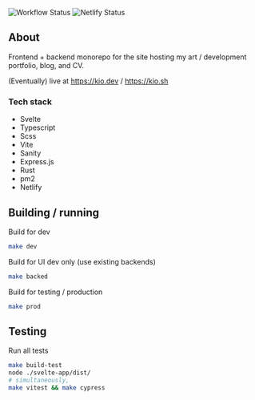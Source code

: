 ![Workflow Status](https://github.com/kiosion/kio.dev/actions/workflows/ci.yml/badge.svg) ![Netlify Status](https://api.netlify.com/api/v1/badges/b300e0f9-e70d-4358-b27d-09a862efbc8d/deploy-status)

## About

Frontend + backend monorepo for the site hosting my art / development portfolio, blog, and CV.

(Eventually) live at <a href="https://kio.dev/">https://kio.dev</a> / <a href="https://kio.sh/">https://kio.sh</a>

### Tech stack

- Svelte
- Typescript
- Scss
- Vite
- Sanity
- Express.js
- Rust
- pm2
- Netlify

## Building / running

Build for dev
```bash
make dev
```

Build for UI dev only (use existing backends)
```bash
make backed
```

Build for testing / production
```bash
make prod
```

## Testing

Run all tests
```bash
make build-test
node ./svelte-app/dist/
# simultaneously,
make vitest && make cypress
```
